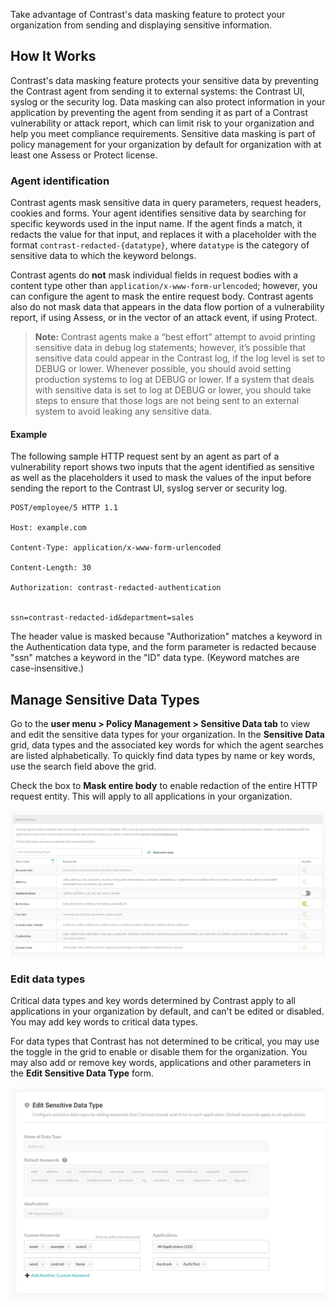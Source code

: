 <!--
title: "Sensitive Data Masking"
description: "How to edit and manage sensitive data masking"
tags: "admin policy management sensitive data masking"
-->

Take advantage of Contrast's data masking feature to protect your organization from sending and displaying sensitive information. 

## How It Works

Contrast's data masking feature protects your sensitive data by preventing the Contrast agent from sending it to external systems: the Contrast UI, syslog or the security log. Data masking can also protect information in your application by preventing the agent from sending it as part of a Contrast vulnerability or attack report, which can limit risk to your organization and help you meet compliance requirements. Sensitive data masking is part of policy management for your organization by default for organization with at least one Assess or Protect license. 

<!-- Add info about data type/key word pairings -->

### Agent identification

Contrast agents mask sensitive data in query parameters, request headers, cookies and forms. Your agent identifies sensitive data by searching for specific keywords used in the input name. If the agent finds a match, it redacts the value for that input, and replaces it with a placeholder with the format `contrast-redacted-{datatype}`, where `datatype` is the category of sensitive data to which the keyword belongs. <!-- TODO: are these actual data types? --> 

Contrast agents do **not** mask individual fields in request bodies with a content type other than `application/x-www-form-urlencoded`; however, you can configure the agent to mask the entire request body. <!-- Common config? --> Contrast agents also do not mask data that appears in the data flow portion of a vulnerability report, if using Assess, or in the vector of an attack event, if using Protect. 

> **Note:** Contrast agents make a “best effort” attempt to avoid printing sensitive data in debug log statements; however, it’s possible that sensitive data could appear in the Contrast log, if the log level is set to DEBUG or lower. Whenever possible, you should avoid setting production systems to log at DEBUG or lower. If a system that deals with sensitive data is set to log at DEBUG or lower, you should take steps to ensure that those logs are not being sent to an external system to avoid leaking any sensitive data. 

#### Example

The following sample HTTP request sent by an agent as part of a vulnerability report shows two inputs that the agent identified as sensitive as well as the placeholders it used to mask the values of the input before sending the report to the Contrast UI, syslog server or security log. 
 
```
POST/employee/5 HTTP 1.1 

Host: example.com 

Content-Type: application/x-www-form-urlencoded 

Content-Length: 30 

Authorization: contrast-redacted-authentication 
 

ssn=contrast-redacted-id&department=sales 

``` 

The header value is masked because "Authorization" matches a keyword in the Authentication data type, and the form parameter is redacted because "ssn" matches a keyword in the "ID" data type. (Keyword matches are case-insensitive.) <!-- TODO: are the above placeholder data types and keywords actual real types/keywords for this feature?  -->

## Manage Sensitive Data Types

Go to the **user menu > Policy Management > Sensitive Data tab** to view and edit the sensitive data types for your organization. In the **Sensitive Data** grid, data types and the associated key words for which the agent searches are listed alphabetically. To quickly find data types by name or key words, use the search field above the grid. 

Check the box to **Mask entire body** to enable redaction of the entire HTTP request entity. This will apply to all applications in your organization.

<a href="assets/images/Sensitive-data-grid.png" rel="lightbox" title="View sensitive data types and key words in the grid"><img class="thumbnail" src="assets/images/Sensitive-data-grid.png"/></a>

### Edit data types

Critical data types and key words determined by Contrast apply to all applications in your organization by default, and can't be edited or disabled. You may add key words to critical data types. 

For data types that Contrast has not determined to be critical, you may use the toggle in the grid to enable or disable them for the organization. You may also add or remove key words, applications and other parameters in the **Edit Sensitive Data Type** form. 


<a href="assets/images/Sensitive-data-edit.png" rel="lightbox" title="Add customized key words to a critical sensitive data type"><img class="thumbnail" src="assets/images/Sensitive-data-edit.png"/></a>

